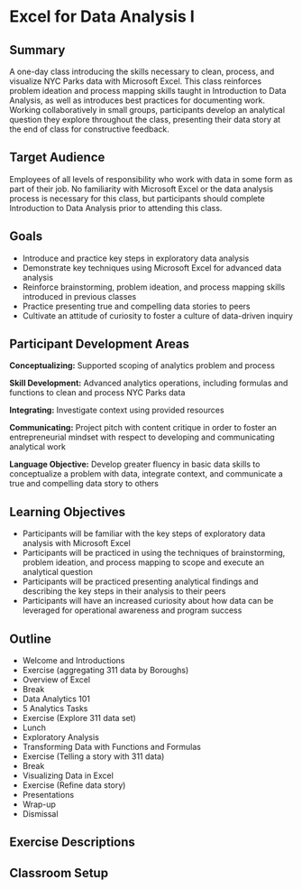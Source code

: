 # Excel for Data Analysis I

## Summary

A one-day class introducing the skills necessary to clean, process, and visualize NYC Parks data with Microsoft Excel. This class reinforces problem ideation and process mapping skills taught in Introduction to Data Analysis, as well as introduces best practices for documenting work. Working collaboratively in small groups, participants develop an analytical question they explore throughout the class, presenting their data story at the end of class for constructive feedback. 

## Target Audience

Employees of all levels of responsibility who work with data in some form as part of their job. No familiarity with Microsoft Excel or the data analysis process is necessary for this class, but participants should complete Introduction to Data Analysis prior to attending this class.

## Goals
+ Introduce and practice key steps in exploratory data analysis
+ Demonstrate key techniques using Microsoft Excel for advanced data analysis
+ Reinforce brainstorming, problem ideation, and process mapping skills introduced in previous classes
+ Practice presenting true and compelling data stories to peers
+ Cultivate an attitude of curiosity to foster a culture of data-driven inquiry

## Participant Development Areas

**Conceptualizing:** Supported scoping of analytics problem and process

**Skill Development:** Advanced analytics operations, including formulas and functions to clean and process NYC Parks data

**Integrating:** Investigate context using provided resources

**Communicating:** Project pitch with content critique in order to foster an entrepreneurial mindset with respect to developing and communicating analytical work

**Language Objective:** Develop greater fluency in basic data skills to conceptualize a problem with data, integrate context, and communicate a true and compelling data story to others

## Learning Objectives
+ Participants will be familiar with the key steps of exploratory data analysis with Microsoft Excel
+ Participants will be practiced in using the techniques of brainstorming, problem ideation, and process mapping to scope and execute an analytical question
+ Participants will be practiced presenting analytical findings and describing the key steps in their analysis to their peers 
+ Participants will have an increased curiosity about how data can be leveraged for operational awareness and program success

## Outline
+ Welcome and Introductions
+ Exercise (aggregating 311 data by Boroughs)
+ Overview of Excel
+ Break
+ Data Analytics 101
+ 5 Analytics Tasks
+ Exercise (Explore 311 data set)
+ Lunch
+ Exploratory Analysis
+ Transforming Data with Functions and Formulas
+ Exercise (Telling a story with 311 data)
+ Break
+ Visualizing Data in Excel
+ Exercise (Refine data story)
+ Presentations
+ Wrap-up
+ Dismissal

## Exercise Descriptions

## Classroom Setup
